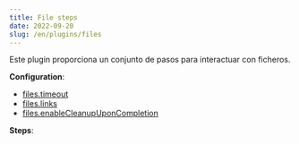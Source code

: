 ```yaml
---
title: File steps
date: 2022-09-20
slug: /en/plugins/files
---
```


Este plugin proporciona un conjunto de pasos para interactuar con ficheros.


**Configuration**:
- [files.timeout](#filestimeout)
- [files.links](#fileslinks)
- [files.enableCleanupUponCompletion](#filesenablecleanupuponcompletion)

**Steps**:
